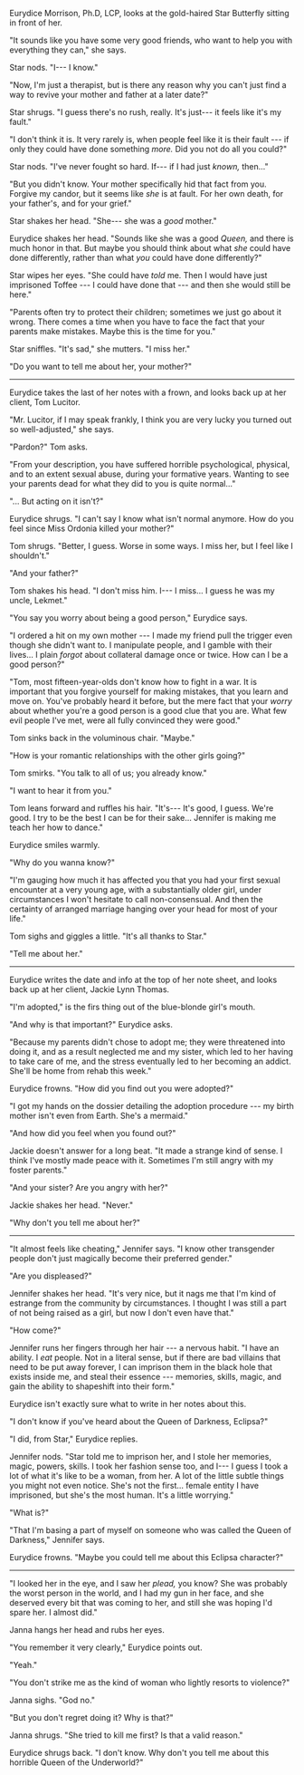Eurydice Morrison, Ph.D, LCP, looks at the gold-haired Star Butterfly sitting in front of her.

"It sounds like you have some very good friends, who want to help you with
everything they can," she says.

Star nods. "I--- I know."

"Now, I'm just a therapist, but is there any reason why you can't just find a way
to revive your mother and father at a later date?"

Star shrugs. "I guess there's no rush, really. It's just--- it feels like it's my fault."

"I don't think it is. It very rarely is, when people feel like it is their fault --- if
only they could have done something _more._ Did you not do all you could?"

Star nods. "I've never fought so hard. If--- if I had just _known,_ then..."

"But you didn't know. Your mother specifically hid that fact from you. Forgive my candor,
but it seems like _she_ is at fault. For her own death, for your father's, and for your grief."

Star shakes her head. "She--- she was a _good_ mother."

Eurydice shakes her head. "Sounds like she was a good _Queen,_ and there is much honor in
that. But maybe you should think about what _she_ could have done differently, rather than
what _you_ could have done differently?"

Star wipes her eyes. "She could have _told_ me. Then I would have just imprisoned Toffee --- I could
have done that --- and then she would still be here."

"Parents often try to protect their children; sometimes we just go about it wrong. There comes
a time when you have to face the fact that your parents make mistakes. Maybe this is the time
for you."

Star sniffles. "It's sad," she mutters. "I miss her."

"Do you want to tell me about her, your mother?"

----

Eurydice takes the last of her notes with a frown, and looks back up at her client, Tom Lucitor.

"Mr. Lucitor, if I may speak frankly, I think you are very lucky you turned out so well-adjusted,"
she says.

"Pardon?" Tom asks.

"From your description, you have suffered horrible psychological, physical, and to an extent sexual
abuse, during your formative years. Wanting to see your parents dead for what they did to you is quite
normal..."

"... But acting on it isn't?"

Eurydice shrugs. "I can't say I know what isn't normal anymore. How do you feel since Miss Ordonia
killed your mother?"

Tom shrugs. "Better, I guess. Worse in some ways. I miss her, but I feel like I shouldn't."

"And your father?"

Tom shakes his head. "I don't miss him. I--- I miss... I guess he was my uncle, Lekmet."

"You say you worry about being a good person," Eurydice says.

"I ordered a hit on my own mother --- I made my friend pull the trigger even though she
didn't want to. I manipulate people, and I gamble with their lives... I plain _forgot_
about collateral damage once or twice. How can I be a good person?"

"Tom, most fifteen-year-olds don't know how to fight in a war. It is important that
you forgive yourself for making mistakes, that you learn and move on. You've probably
heard it before, but the mere fact that your _worry_ about whether you're a good person
is a good clue that you are. What few evil people I've met, were all fully convinced they were
good."

Tom sinks back in the voluminous chair. "Maybe."

"How is your romantic relationships with the other girls going?"

Tom smirks. "You talk to all of us; you already know."

"I want to hear it from you."

Tom leans forward and ruffles his hair. "It's--- It's good, I guess. We're good. I try
to be the best I can be for their sake... Jennifer is making me teach her how to dance."

Eurydice smiles warmly.

"Why do you wanna know?"

"I'm gauging how much it has affected you that you had your first sexual encounter at
a very young age, with a substantially older girl, under circumstances I won't hesitate to call
non-consensual. And then the certainty of arranged marriage hanging over your head for most of
your life."

Tom sighs and giggles a little. "It's all thanks to Star."

"Tell me about her."

----

Eurydice writes the date and info at the top of her note sheet, and looks back up at her client, Jackie Lynn Thomas.

"I'm adopted," is the firs thing out of the blue-blonde girl's mouth.

"And why is that important?" Eurydice asks.

"Because my parents didn't chose to adopt me; they were threatened into doing it, and as a result
neglected me and my sister, which led to her having to take care of me, and the stress eventually led
to her becoming an addict. She'll be home from rehab this week."

Eurydice frowns. "How did you find out you were adopted?"

"I got my hands on the dossier detailing the adoption procedure --- my birth mother isn't even
from Earth. She's a mermaid."

"And how did you feel when you found out?"

Jackie doesn't answer for a long beat. "It made a strange kind of sense. I think I've mostly made
peace with it. Sometimes I'm still angry with my foster parents."

"And your sister? Are you angry with her?"

Jackie shakes her head. "Never."

"Why don't you tell me about her?"

----

"It almost feels like cheating," Jennifer says. "I know other transgender people don't
just magically become their preferred gender."

"Are you displeased?"

Jennifer shakes her head. "It's very nice, but it nags me that I'm kind of estrange from the
community by circumstances. I thought I was still a part of not being raised as a girl, but now
I don't even have that."

"How come?"

Jennifer runs her fingers through her hair --- a nervous habit. "I have an ability. I _eat_ people.
Not in a literal sense, but if there are bad villains that need to be put away forever, I can imprison them
in the black hole that exists inside me, and steal their essence --- memories, skills, magic, and gain the
ability to shapeshift into their form."

Eurydice isn't exactly sure what to write in her notes about this.

"I don't know if you've heard about the Queen of Darkness, Eclipsa?"

"I did, from Star," Eurydice replies.

Jennifer nods. "Star told me to imprison her, and I stole her memories, magic, powers, skills. I took
her fashion sense too, and I--- I guess I took a lot of what it's like to be a woman, from her. A lot 
of the little subtle things you might not even notice. She's not the first... female entity I have
imprisoned, but she's the most human. It's a little worrying."

"What is?"

"That I'm basing a part of myself on someone who was called the Queen of Darkness," Jennifer says.

Eurydice frowns. "Maybe you could tell me about this Eclipsa character?"

----

"I looked her in the eye, and I saw her _plead,_ you know? She was probably the worst person
in the world, and I had my gun in her face, and she deserved every bit that was coming to her,
and still she was hoping I'd spare her. I almost did."

Janna hangs her head and rubs her eyes.

"You remember it very clearly," Eurydice points out.

"Yeah."

"You don't strike me as the kind of woman who lightly resorts to violence?"

Janna sighs. "God no."

"But you don't regret doing it? Why is that?"

Janna shrugs. "She tried to kill me first? Is that a valid reason."

Eurydice shrugs back. "I don't know. Why don't you tell me about this horrible Queen of the Underworld?"
